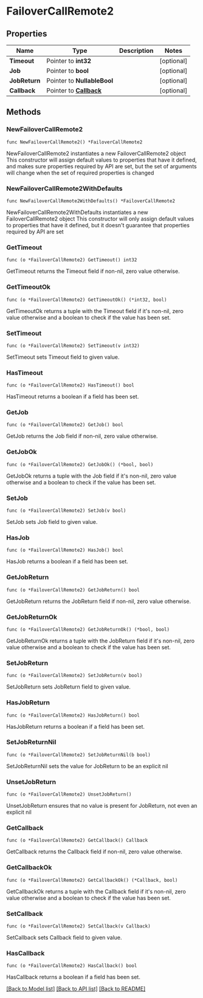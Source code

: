 # FailoverCallRemote2

## Properties

Name | Type | Description | Notes
------------ | ------------- | ------------- | -------------
**Timeout** | Pointer to **int32** |  | [optional] 
**Job** | Pointer to **bool** |  | [optional] 
**JobReturn** | Pointer to **NullableBool** |  | [optional] 
**Callback** | Pointer to [**Callback**](Callback.md) |  | [optional] 

## Methods

### NewFailoverCallRemote2

`func NewFailoverCallRemote2() *FailoverCallRemote2`

NewFailoverCallRemote2 instantiates a new FailoverCallRemote2 object
This constructor will assign default values to properties that have it defined,
and makes sure properties required by API are set, but the set of arguments
will change when the set of required properties is changed

### NewFailoverCallRemote2WithDefaults

`func NewFailoverCallRemote2WithDefaults() *FailoverCallRemote2`

NewFailoverCallRemote2WithDefaults instantiates a new FailoverCallRemote2 object
This constructor will only assign default values to properties that have it defined,
but it doesn't guarantee that properties required by API are set

### GetTimeout

`func (o *FailoverCallRemote2) GetTimeout() int32`

GetTimeout returns the Timeout field if non-nil, zero value otherwise.

### GetTimeoutOk

`func (o *FailoverCallRemote2) GetTimeoutOk() (*int32, bool)`

GetTimeoutOk returns a tuple with the Timeout field if it's non-nil, zero value otherwise
and a boolean to check if the value has been set.

### SetTimeout

`func (o *FailoverCallRemote2) SetTimeout(v int32)`

SetTimeout sets Timeout field to given value.

### HasTimeout

`func (o *FailoverCallRemote2) HasTimeout() bool`

HasTimeout returns a boolean if a field has been set.

### GetJob

`func (o *FailoverCallRemote2) GetJob() bool`

GetJob returns the Job field if non-nil, zero value otherwise.

### GetJobOk

`func (o *FailoverCallRemote2) GetJobOk() (*bool, bool)`

GetJobOk returns a tuple with the Job field if it's non-nil, zero value otherwise
and a boolean to check if the value has been set.

### SetJob

`func (o *FailoverCallRemote2) SetJob(v bool)`

SetJob sets Job field to given value.

### HasJob

`func (o *FailoverCallRemote2) HasJob() bool`

HasJob returns a boolean if a field has been set.

### GetJobReturn

`func (o *FailoverCallRemote2) GetJobReturn() bool`

GetJobReturn returns the JobReturn field if non-nil, zero value otherwise.

### GetJobReturnOk

`func (o *FailoverCallRemote2) GetJobReturnOk() (*bool, bool)`

GetJobReturnOk returns a tuple with the JobReturn field if it's non-nil, zero value otherwise
and a boolean to check if the value has been set.

### SetJobReturn

`func (o *FailoverCallRemote2) SetJobReturn(v bool)`

SetJobReturn sets JobReturn field to given value.

### HasJobReturn

`func (o *FailoverCallRemote2) HasJobReturn() bool`

HasJobReturn returns a boolean if a field has been set.

### SetJobReturnNil

`func (o *FailoverCallRemote2) SetJobReturnNil(b bool)`

 SetJobReturnNil sets the value for JobReturn to be an explicit nil

### UnsetJobReturn
`func (o *FailoverCallRemote2) UnsetJobReturn()`

UnsetJobReturn ensures that no value is present for JobReturn, not even an explicit nil
### GetCallback

`func (o *FailoverCallRemote2) GetCallback() Callback`

GetCallback returns the Callback field if non-nil, zero value otherwise.

### GetCallbackOk

`func (o *FailoverCallRemote2) GetCallbackOk() (*Callback, bool)`

GetCallbackOk returns a tuple with the Callback field if it's non-nil, zero value otherwise
and a boolean to check if the value has been set.

### SetCallback

`func (o *FailoverCallRemote2) SetCallback(v Callback)`

SetCallback sets Callback field to given value.

### HasCallback

`func (o *FailoverCallRemote2) HasCallback() bool`

HasCallback returns a boolean if a field has been set.


[[Back to Model list]](../README.md#documentation-for-models) [[Back to API list]](../README.md#documentation-for-api-endpoints) [[Back to README]](../README.md)


